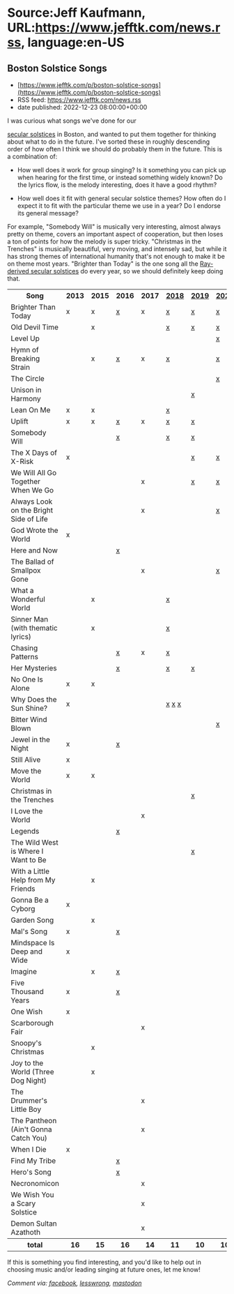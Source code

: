 # Source:Jeff Kaufmann, URL:https://www.jefftk.com/news.rss, language:en-US

## Boston Solstice Songs
 - [https://www.jefftk.com/p/boston-solstice-songs](https://www.jefftk.com/p/boston-solstice-songs)
 - RSS feed: https://www.jefftk.com/news.rss
 - date published: 2022-12-23 08:00:00+00:00

<p><span>

I was curious what songs we've done for our </span>

<a href="https://secularsolstice.com/">secular solstices</a> in Boston,
and wanted to put them together for thinking about what to do in the
future.  I've sorted these in roughly descending order of how often I
think we should do probably them in the future.  This is a combination
of:



<ul>

<li><p>How well does it work for group singing?  Is it something you
can pick up when hearing for the first time, or instead something
widely known?  Do the lyrics flow, is the melody interesting, does it
have a good rhythm?

</p></li>
<li><p>How well does it fit with general secular solstice themes?  How
often do I expect it to fit with the particular theme we use in a
year?  Do I endorse its general message?

</p></li>
</ul>



<p>

For example, "Somebody Will" is musically very interesting, almost
always pretty on theme, covers an important aspect of cooperation, but
then loses a ton of points for how the melody is super tricky.
"Christmas in the Trenches" is musically beautiful, very moving, and
intensely sad, but while it has strong themes of international
humanity that's not enough to make it be on theme most
years. "Brighter than Today" is the one song all the <a href="https://www.lesswrong.com/posts/jGixfzG9fH7bMwGHC/solstice-2022-roundup">Ray-derived
secular solstices</a> do every year, so we should definitely keep
doing that.

</p>

<p>

</p>

<table cellpadding="5">
<tr>
<th>Song
    </th>
<th>2013
    </th>
<th>2015
    </th>
<th>2016
    </th>
<th>2017
    </th>
<th>
<a href="https://www.jefftk.com/p/boston-solstice-2018-retrospective">2018</a>
    </th>
<th>
<a href="https://www.jefftk.com/p/boston-solstice-2019-retrospective">2019</a>
    </th>
<th>
<a href="https://www.jefftk.com/p/boston-solstice-2022-retrospective">2022</a>
    </th>
<td>
</td>
</tr>
<tr>
<td>Brighter Than Today
    </td>
<td>x
    </td>
<td>x
    </td>
<td>
<a href="https://www.jefftk.com/solstice-2016/brighter-than-today.mp3">x</a>
    </td>
<td>x
    </td>
<td>
<a href="https://www.jefftk.com/solstice-2018/10--brighter-than-today.mp3">x</a>
    </td>
<td>
<a href="https://www.jefftk.com/solstice-2019/18_brighter_than_today.mp3">x</a>
    </td>
<td>
<a href="https://www.jefftk.com/solstice-2022/solstice-2022-08-brighter.mp3">x</a>
    </td>
<td>7
</td>
</tr>
<tr>
<td>Old Devil Time
    </td>
<td>
    </td>
<td>x
    </td>
<td>
    </td>
<td>
    </td>
<td>
<a href="https://www.jefftk.com/solstice-2018/13--old-devil-time.mp3">x</a>
    </td>
<td>
<a href="https://www.jefftk.com/solstice-2019/20_old_devil_time.mp3">x</a>
    </td>
<td>
<a href="https://www.jefftk.com/solstice-2022/solstice-2022-10-devil.mp3">x</a>
    </td>
<td>4
</td>
</tr>
<tr>
<td>Level Up
    </td>
<td>
    </td>
<td>
    </td>
<td>
    </td>
<td>
    </td>
<td>
    </td>
<td>
    </td>
<td>
<a href="https://www.jefftk.com/solstice-2022/solstice-2022-09-levelup.mp3">x</a>
    </td>
<td>1
</td>
</tr>
<tr>
<td>Hymn of Breaking Strain
    </td>
<td>
    </td>
<td>x
    </td>
<td>
<a href="https://www.jefftk.com/solstice-2016/hymn-to-breaking-strain.mp3">x</a>
    </td>
<td>x
    </td>
<td>
<a href="https://www.jefftk.com/solstice-2018/08--hymn-to-breaking-strain.mp3">x</a>
    </td>
<td>
    </td>
<td>
<a href="https://www.jefftk.com/solstice-2022/solstice-2022-07-strain.mp3">x</a>
    </td>
<td>5
</td>
</tr>
<tr>
<td>The Circle
    </td>
<td>
    </td>
<td>
    </td>
<td>
    </td>
<td>
    </td>
<td>
    </td>
<td>
    </td>
<td>
<a href="https://www.jefftk.com/solstice-2022/solstice-2022-02-circle.mp3">x</a>
    </td>
<td>1
</td>
</tr>
<tr>
<td>Unison in Harmony
    </td>
<td>
    </td>
<td>
    </td>
<td>
    </td>
<td>
    </td>
<td>
    </td>
<td>
<a href="https://www.jefftk.com/solstice-2019/19_unison_in_harmony.mp3">x</a>
    </td>
<td>
    </td>
<td>1
</td>
</tr>
<tr>
<td>Lean On Me
    </td>
<td>x
    </td>
<td>x
    </td>
<td>
    </td>
<td>
    </td>
<td>
<a href="https://www.jefftk.com/solstice-2018/01--lean-on-me.mp3">x</a>
    </td>
<td>
    </td>
<td>
    </td>
<td>3
</td>
</tr>
<tr>
<td>Uplift
    </td>
<td>x
    </td>
<td>x
    </td>
<td>
<a href="https://www.jefftk.com/solstice-2016/uplift.mp3">x</a>
    </td>
<td>x
    </td>
<td>
<a href="https://www.jefftk.com/solstice-2018/03--uplift.mp3">x</a>
    </td>
<td>
<a href="https://www.jefftk.com/solstice-2019/07_uplift.mp3">x</a>
    </td>
<td>
    </td>
<td>6
</td>
</tr>
<tr>
<td>Somebody Will
    </td>
<td>
    </td>
<td>
    </td>
<td>
<a href="https://www.jefftk.com/solstice-2016/somebody-will.mp3">x</a>
    </td>
<td>
    </td>
<td>
<a href="https://www.jefftk.com/solstice-2018/07--somebody-will.mp3">x</a>
    </td>
<td>
<a href="https://www.jefftk.com/solstice-2019/12_somebody_will.mp3">x</a>
    </td>
<td>
    </td>
<td>3
</td>
</tr>
<tr>
<td>The X Days of X-Risk
    </td>
<td>x
    </td>
<td>
    </td>
<td>
    </td>
<td>
    </td>
<td>
    </td>
<td>
<a href="https://www.jefftk.com/solstice-2019/01_x_days_of_x_risk.mp3">x</a>
    </td>
<td>
<a href="https://www.jefftk.com/solstice-2022/solstice-2022-04-xrisk.mp3">x</a>
    </td>
<td>3
</td>
</tr>
<tr>
<td>We Will All Go Together When We Go
    </td>
<td>
    </td>
<td>
    </td>
<td>
    </td>
<td>x
    </td>
<td>
    </td>
<td>
<a href="https://www.jefftk.com/solstice-2019/09_we_will_all_go_together_when_we_go.mp3">x</a>
    </td>
<td>
<a href="https://www.jefftk.com/solstice-2022/solstice-2022-05-go.mp3">x</a>
    </td>
<td>3
</td>
</tr>
<tr>
<td>Always Look on the Bright Side of Life
    </td>
<td>
    </td>
<td>
    </td>
<td>
    </td>
<td>x
    </td>
<td>
    </td>
<td>
    </td>
<td>
<a href="https://www.jefftk.com/solstice-2022/solstice-2022-01-always.mp3">x</a>
    </td>
<td>2
</td>
</tr>
<tr>
<td>God Wrote the World
    </td>
<td>x
    </td>
<td>
    </td>
<td>
    </td>
<td>
    </td>
<td>
    </td>
<td>
    </td>
<td>
    </td>
<td>1
</td>
</tr>
<tr>
<td>Here and Now
    </td>
<td>
    </td>
<td>
    </td>
<td>
<a href="https://www.jefftk.com/solstice-2016/here-and-now.mp3">x</a>
    </td>
<td>
    </td>
<td>
    </td>
<td>
    </td>
<td>
    </td>
<td>1
</td>
</tr>
<tr>
<td>The Ballad of Smallpox Gone
    </td>
<td>
    </td>
<td>
    </td>
<td>
    </td>
<td>x
    </td>
<td>
    </td>
<td>
    </td>
<td>
<a href="https://www.jefftk.com/solstice-2022/solstice-2022-03-plague.mp3">x</a>
    </td>
<td>2
</td>
</tr>
<tr>
<td>What a Wonderful World
    </td>
<td>
    </td>
<td>x
    </td>
<td>
    </td>
<td>
    </td>
<td>
<a href="https://www.jefftk.com/solstice-2018/12--what-a-wonderful-world.mp3">x</a>
    </td>
<td>
    </td>
<td>
    </td>
<td>2
</td>
</tr>
<tr>
<td>Sinner Man (with thematic lyrics)
    </td>
<td>
    </td>
<td>x
    </td>
<td>
    </td>
<td>
    </td>
<td>
<a href="https://www.jefftk.com/solstice-2018/09--sinner-man.mp3">x</a>
    </td>
<td>
    </td>
<td>
    </td>
<td>2
</td>
</tr>
<tr>
<td>Chasing Patterns
    </td>
<td>
    </td>
<td>
    </td>
<td>
<a href="https://www.jefftk.com/solstice-2016/chasing-patterns-in-the-sky.mp3">x</a>
    </td>
<td>x
    </td>
<td>
<a href="https://www.jefftk.com/solstice-2018/05--chasing-patterns.mp3">x</a>
    </td>
<td>
    </td>
<td>
    </td>
<td>3
</td>
</tr>
<tr>
<td>Her Mysteries
    </td>
<td>
    </td>
<td>
    </td>
<td>
<a href="https://www.jefftk.com/solstice-2016/her-mysteries.mp3">x</a>
    </td>
<td>
    </td>
<td>
<a href="https://www.jefftk.com/solstice-2018/04--her-mysteries.mp3">x</a>
    </td>
<td>
<a href="https://www.jefftk.com/solstice-2019/05_her_mysteries.mp3">x</a>
    </td>
<td>
    </td>
<td>3
</td>
</tr>
<tr>
<td>No One Is Alone
    </td>
<td>x
    </td>
<td>x
    </td>
<td>
    </td>
<td>
    </td>
<td>
    </td>
<td>
    </td>
<td>
    </td>
<td>2
</td>
</tr>
<tr>
<td>Why Does the Sun Shine?
    </td>
<td>x
    </td>
<td>
    </td>
<td>
    </td>
<td>
    </td>
<td>
<a href="https://www.jefftk.com/solstice-2018/02--why-did-the-sun-shine.mp3">x</a>
        <a href="https://www.jefftk.com/solstice-2018/06--why-does-the-sun-shine.mp3">x</a>
        <a href="https://www.jefftk.com/solstice-2018/11--why-does-the-sun-really-shine.mp3">x</a>
    </td>
<td>
    </td>
<td>
    </td>
<td>2
</td>
</tr>
<tr>
<td>Bitter Wind Blown
    </td>
<td>
    </td>
<td>
    </td>
<td>
    </td>
<td>
    </td>
<td>
    </td>
<td>
    </td>
<td>
<a href="https://www.jefftk.com/solstice-2022/solstice-2022-06-bitter.mp3">x</a>
    </td>
<td>1
</td>
</tr>
<tr>
<td>Jewel in the Night
    </td>
<td>x
    </td>
<td>
    </td>
<td>
<a href="https://www.jefftk.com/solstice-2016/jewel-in-the-night.mp3">x</a>
    </td>
<td>
    </td>
<td>
    </td>
<td>
    </td>
<td>
    </td>
<td>2
</td>
</tr>
<tr>
<td>Still Alive
    </td>
<td>x
    </td>
<td>
    </td>
<td>
    </td>
<td>
    </td>
<td>
    </td>
<td>
    </td>
<td>
    </td>
<td>1
</td>
</tr>
<tr>
<td>Move the World
    </td>
<td>x
    </td>
<td>x
    </td>
<td>
    </td>
<td>
    </td>
<td>
    </td>
<td>
    </td>
<td>
    </td>
<td>2
</td>
</tr>
<tr>
<td>Christmas in the Trenches
    </td>
<td>
    </td>
<td>
    </td>
<td>
    </td>
<td>
    </td>
<td>
    </td>
<td>
<a href="https://www.jefftk.com/solstice-2019/14_christmas_in_the_trenches.mp3">x</a>
    </td>
<td>
    </td>
<td>1
</td>
</tr>
<tr>
<td>I Love the World
    </td>
<td>
    </td>
<td>
    </td>
<td>
    </td>
<td>x
    </td>
<td>
    </td>
<td>
    </td>
<td>
    </td>
<td>1
</td>
</tr>
<tr>
<td>Legends
    </td>
<td>
    </td>
<td>
    </td>
<td>
<a href="https://www.jefftk.com/solstice-2016/legends.mp3">x</a>
    </td>
<td>
    </td>
<td>
    </td>
<td>
    </td>
<td>
    </td>
<td>1
</td>
</tr>
<tr>
<td>The Wild West is Where I Want to Be
    </td>
<td>
    </td>
<td>
    </td>
<td>
    </td>
<td>
    </td>
<td>
    </td>
<td>
<a href="https://www.jefftk.com/solstice-2019/03_the_wild_west_is_where_i_want_to_be.mp3">x</a>
    </td>
<td>
    </td>
<td>1
</td>
</tr>
<tr>
<td>With a Little Help from My Friends
    </td>
<td>
    </td>
<td>x
    </td>
<td>
    </td>
<td>
    </td>
<td>
    </td>
<td>
    </td>
<td>
    </td>
<td>1
</td>
</tr>
<tr>
<td>Gonna Be a Cyborg
    </td>
<td>x
    </td>
<td>
    </td>
<td>
    </td>
<td>
    </td>
<td>
    </td>
<td>
    </td>
<td>
    </td>
<td>1
</td>
</tr>
<tr>
<td>Garden Song
    </td>
<td>
    </td>
<td>x
    </td>
<td>
    </td>
<td>
    </td>
<td>
    </td>
<td>
    </td>
<td>
    </td>
<td>1
</td>
</tr>
<tr>
<td>Mal's Song
    </td>
<td>x
    </td>
<td>
    </td>
<td>
<a href="https://www.jefftk.com/solstice-2016/mals-song-firefly.mp3">x</a>
    </td>
<td>
    </td>
<td>
    </td>
<td>
    </td>
<td>
    </td>
<td>2
</td>
</tr>
<tr>
<td>Mindspace Is Deep and Wide
    </td>
<td>x
    </td>
<td>
    </td>
<td>
    </td>
<td>
    </td>
<td>
    </td>
<td>
    </td>
<td>
    </td>
<td>1
</td>
</tr>
<tr>
<td>Imagine
    </td>
<td>
    </td>
<td>x
    </td>
<td>
<a href="https://www.jefftk.com/solstice-2016/imagine.mp3">x</a>
    </td>
<td>
    </td>
<td>
    </td>
<td>
    </td>
<td>
    </td>
<td>2
</td>
</tr>
<tr>
<td>Five Thousand Years
    </td>
<td>x
    </td>
<td>
    </td>
<td>
<a href="https://www.jefftk.com/solstice-2016/five-thousand-years.mp3">x</a>
    </td>
<td>
    </td>
<td>
    </td>
<td>
    </td>
<td>
    </td>
<td>2
</td>
</tr>
<tr>
<td>One Wish
    </td>
<td>x
    </td>
<td>
    </td>
<td>
    </td>
<td>
    </td>
<td>
    </td>
<td>
    </td>
<td>
    </td>
<td>1
</td>
</tr>
<tr>
<td>Scarborough Fair
    </td>
<td>
    </td>
<td>
    </td>
<td>
    </td>
<td>x
    </td>
<td>
    </td>
<td>
    </td>
<td>
    </td>
<td>1
</td>
</tr>
<tr>
<td>Snoopy's Christmas
    </td>
<td>
    </td>
<td>x
    </td>
<td>
    </td>
<td>
    </td>
<td>
    </td>
<td>
    </td>
<td>
    </td>
<td>1
</td>
</tr>
<tr>
<td>Joy to the World (Three Dog Night)
    </td>
<td>
    </td>
<td>x
    </td>
<td>
    </td>
<td>
    </td>
<td>
    </td>
<td>
    </td>
<td>
    </td>
<td>1
</td>
</tr>
<tr>
<td>The Drummer's Little Boy
    </td>
<td>
    </td>
<td>
    </td>
<td>
    </td>
<td>x
    </td>
<td>
    </td>
<td>
    </td>
<td>
    </td>
<td>1
</td>
</tr>
<tr>
<td>The Pantheon (Ain't Gonna Catch You)
    </td>
<td>
    </td>
<td>
    </td>
<td>
    </td>
<td>x
    </td>
<td>
    </td>
<td>
    </td>
<td>
    </td>
<td>1
</td>
</tr>
<tr>
<td>When I Die
    </td>
<td>x
    </td>
<td>
    </td>
<td>
    </td>
<td>
    </td>
<td>
    </td>
<td>
    </td>
<td>
    </td>
<td>1
</td>
</tr>
<tr>
<td>Find My Tribe
    </td>
<td>
    </td>
<td>
    </td>
<td>
<a href="https://www.jefftk.com/solstice-2016/find-my-tribe.mp3">x</a>
    </td>
<td>
    </td>
<td>
    </td>
<td>
    </td>
<td>
    </td>
<td>1
</td>
</tr>
<tr>
<td>Hero's Song
    </td>
<td>
    </td>
<td>
    </td>
<td>
<a href="https://www.jefftk.com/solstice-2016/heros-song.mp3">x</a>
    </td>
<td>
    </td>
<td>
    </td>
<td>
    </td>
<td>
    </td>
<td>1
</td>
</tr>
<tr>
<td>Necronomicon
    </td>
<td>
    </td>
<td>
    </td>
<td>
    </td>
<td>x
    </td>
<td>
    </td>
<td>
    </td>
<td>
    </td>
<td>1
</td>
</tr>
<tr>
<td>We Wish You a Scary Solstice
    </td>
<td>
    </td>
<td>
    </td>
<td>
    </td>
<td>x
    </td>
<td>
    </td>
<td>
    </td>
<td>
    </td>
<td>1
</td>
</tr>
<tr>
<td>Demon Sultan Azathoth
    </td>
<td>
    </td>
<td>
    </td>
<td>
    </td>
<td>x
    </td>
<td>
    </td>
<td>
    </td>
<td>
    </td>
<td>1
</td>
</tr>
<tr>
<th>total
    </th>
<th>16
    </th>
<th>15
    </th>
<th>16
    </th>
<th>14
    </th>
<th>11
    </th>
<th>10
    </th>
<th>10
    </th>
<td>
</td>
</tr>
</table>



<p>

If this is something you find interesting, and you'd like to help out
in choosing music and/or leading singing at future ones, let me know!

  </p>

<p><i>Comment via: <a href="https://www.facebook.com/jefftk/posts/pfbid0qVzhosdKiPBBcsRSooSFxZfeaRnDdZb4JKgN14EWW4oCxCqJwtHXXhMSCFW7mX3Ll">facebook</a>, <a href="https://lesswrong.com/posts/orfCYXg6YcCrjZ8nE">lesswrong</a>, <a href="https://mastodon.mit.edu/@jefftk/109563104219686307">mastodon</a></i></p>

